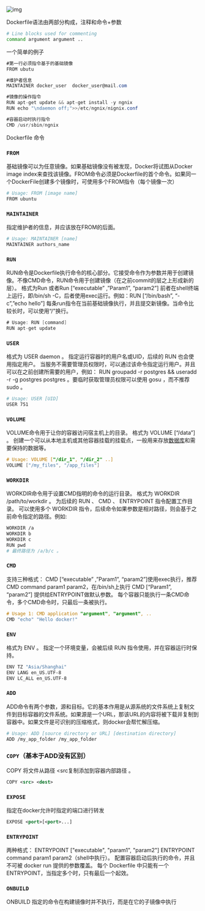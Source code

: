 ![img](https://upload-images.jianshu.io/upload_images/1044756-28cdc48f58802c20.jpg?imageMogr2/auto-orient/strip|imageView2/2/w/1200/format/webp)

Dockerfile语法由两部分构成，注释和命令+参数



```bash
# Line blocks used for commenting
command argument argument ..
```

一个简单的例子



```csharp
#第一行必须指令基于的基础镜像
FROM ubutu

#维护者信息
MAINTAINER docker_user  docker_user@mail.com

#镜像的操作指令
RUN apt-get update && apt-get install -y ngnix 
RUN echo "\ndaemon off;">>/etc/ngnix/nignix.conf

#容器启动时执行指令
CMD /usr/sbin/ngnix
```

Dockerfile 命令

### `FROM`

基础镜像可以为任意镜像。如果基础镜像没有被发现，Docker将试图从Docker image index来查找该镜像。FROM命令必须是Dockerfile的首个命令。如果同一个DockerFile创建多个镜像时，可使用多个FROM指令（每个镜像一次）



```bash
# Usage: FROM [image name]
FROM ubuntu 
```

### `MAINTAINER`

指定维护者的信息，并应该放在FROM的后面。



```bash
# Usage: MAINTAINER [name]
MAINTAINER authors_name 
```

### `RUN`

RUN命令是Dockerfile执行命令的核心部分。它接受命令作为参数并用于创建镜像。不像CMD命令，RUN命令用于创建镜像（在之前commit的层之上形成新的层）。
 格式为Run 或者Run [“executable” ,”Param1”, “param2”]
 前者在shell终端上运行，即/bin/sh -C，后者使用exec运行。例如：RUN [“/bin/bash”, “-c”,”echo hello”]
 每条run指令在当前基础镜像执行，并且提交新镜像。当命令比较长时，可以使用“/”换行。



```csharp
# Usage: RUN [command]
RUN apt-get update 
```

### `USER`

格式为 USER daemon 。
 指定运行容器时的用户名或UID，后续的 RUN 也会使用指定用户。
 当服务不需要管理员权限时，可以通过该命令指定运行用户。并且可以在之前创建所需要的用户，例如： RUN groupadd -r postgres && useradd -r -g postgres postgres 。要临时获取管理员权限可以使用 gosu ，而不推荐 sudo 。



```bash
# Usage: USER [UID]
USER 751
```

### `VOLUME`

VOLUME命令用于让你的容器访问宿主机上的目录。
 格式为 VOLUME [“/data”] 。
 创建一个可以从本地主机或其他容器挂载的挂载点，一般用来存放[数据库](https://link.jianshu.com?t=http://lib.csdn.net/base/mysql)和需要保持的数据等。



```objectivec
# Usage: VOLUME ["/dir_1", "/dir_2" ..]
VOLUME ["/my_files", "/app_files"]
```

### `WORKDIR`

WORKDIR命令用于设置CMD指明的命令的运行目录。
 格式为 WORKDIR /path/to/workdir 。
 为后续的 RUN 、 CMD 、 ENTRYPOINT 指令配置工作目录。
 可以使用多个 WORKDIR 指令，后续命令如果参数是相对路径，则会基于之前命令指定的路径。例如:



```bash
WORKDIR /a 
WORKDIR b 
WORKDIR c 
RUN pwd 
# 最终路径为 /a/b/c 。
```

### `CMD`

支持三种格式：
 CMD [“executable” ,”Param1”, “param2”]使用exec执行，推荐
 CMD command param1 param2，在/bin/sh上执行
 CMD [“Param1”, “param2”] 提供给ENTRYPOINT做默认参数。
 每个容器只能执行一条CMD命令，多个CMD命令时，只最后一条被执行。



```objectivec
# Usage 1: CMD application "argument", "argument", ..
CMD "echo" "Hello docker!"
```

### `ENV`

格式为 ENV 。 指定一个环境变量，会被后续 RUN 指令使用，并在容器运行时保持。



```bash
ENV TZ "Asia/Shanghai"
ENV LANG en_US.UTF-8
ENV LC_ALL en_US.UTF-8
```

### `ADD`

ADD命令有两个参数，源和目标。它的基本作用是从源系统的文件系统上复制文件到目标容器的文件系统。如果源是一个URL，那该URL的内容将被下载并复制到容器中。如果文件是可识别的压缩格式，则docker会帮忙解压缩。



```bash
# Usage: ADD [source directory or URL] [destination directory]
ADD /my_app_folder /my_app_folder 
```

###  `COPY`（基本于ADD没有区别）

COPY 将文件从路径 <src复制添加到容器内部路径 <dest>。



```xml
COPY <src> <dest>
```

### `EXPOSE`

指定在docker允许时指定的端口进行转发



```xml
EXPOSE <port>[<port>...]
```

### `ENTRYPOINT`

两种格式：
 ENTRYPOINT ["executable", "param1", "param2"]
 ENTRYPOINT command param1 param2（shell中执行）。
 配置容器启动后执行的命令，并且不可被 docker run 提供的参数覆盖。
 每个 Dockerfile 中只能有一个 ENTRYPOINT，当指定多个时，只有最后一个起效。

### `ONBUILD`

ONBUILD 指定的命令在构建镜像时并不执行，而是在它的子镜像中执行